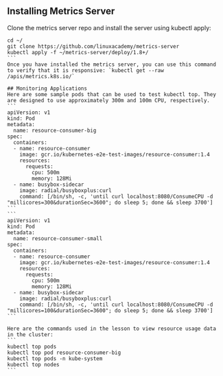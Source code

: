 ## Installing Metrics Server
Clone the metrics server repo and install the server using kubectl apply:
````
cd ~/
git clone https://github.com/linuxacademy/metrics-server
kubectl apply -f ~/metrics-server/deploy/1.8+/
```
Once you have installed the metrics server, you can use this command to verify that it is responsive: `kubectl get --raw /apis/metrics.k8s.io/`

## Monitoring Applications
Here are some sample pods that can be used to test kubectl top. They are designed to use approximately 300m and 100m CPU, respectively.
```
apiVersion: v1
kind: Pod
metadata:
  name: resource-consumer-big
spec:
  containers:
  - name: resource-consumer
    image: gcr.io/kubernetes-e2e-test-images/resource-consumer:1.4
    resources:
      requests:
        cpu: 500m
        memory: 128Mi
  - name: busybox-sidecar
    image: radial/busyboxplus:curl
    command: [/bin/sh, -c, 'until curl localhost:8080/ConsumeCPU -d "millicores=300&durationSec=3600"; do sleep 5; done && sleep 3700']
```
```
apiVersion: v1
kind: Pod
metadata:
  name: resource-consumer-small
spec:
  containers:
  - name: resource-consumer
    image: gcr.io/kubernetes-e2e-test-images/resource-consumer:1.4
    resources:
      requests:
        cpu: 500m
        memory: 128Mi
  - name: busybox-sidecar
    image: radial/busyboxplus:curl
    command: [/bin/sh, -c, 'until curl localhost:8080/ConsumeCPU -d "millicores=100&durationSec=3600"; do sleep 5; done && sleep 3700']
```

Here are the commands used in the lesson to view resource usage data in the cluster:
```
kubectl top pods
kubectl top pod resource-consumer-big
kubectl top pods -n kube-system
kubectl top nodes
```